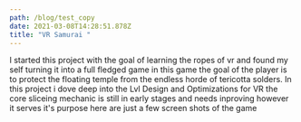 ```yaml
---
path: /blog/test_copy
date: 2021-03-08T14:28:51.878Z
title: "VR Samurai "
---
```

I started this project with the goal of learning the ropes of vr and found my self turning it into a full fledged game in this game the goal of the player is to protect the floating temple from the endless horde of tericotta solders. In this project i dove deep into the Lvl Design and Optimizations for VR the core sliceing mechanic is still in early stages and needs inproving however it serves it's purpose here are just a few screen shots of the game